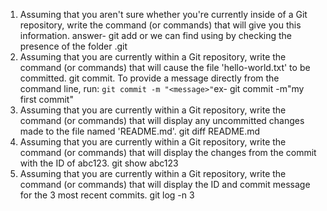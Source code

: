 1. Assuming that you aren't sure whether you're currently inside of a Git repository, write the command (or commands) that will give you this information.
answer- git add or we can find using by checking the presence of the folder .git
2. Assuming that you are currently within a Git repository, write the command (or commands) that will cause the file 'hello-world.txt' to be committed.
git commit. To provide a message directly from the command line, run: `git commit -m "<message>"`ex- git commit -m"my first commit"
3. Assuming that you are currently within a Git repository, write the command (or commands) that will display any uncommitted changes made to the file named 'README.md'.
git diff README.md
4. Assuming that you are currently within a Git repository, write the command (or commands) that will display the changes from the commit with the ID of abc123.
git show abc123
5. Assuming that you are currently within a Git repository, write the command (or commands) that will display the ID and commit message for the 3 most recent commits.
git log -n 3
